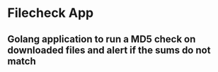 # Filecheck App

## Golang application to run a MD5 check on downloaded files and alert if the sums do not match